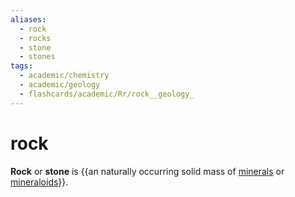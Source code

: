 ```yaml
---
aliases:
  - rock
  - rocks
  - stone
  - stones
tags:
  - academic/chemistry
  - academic/geology
  - flashcards/academic/Rr/rock__geology_
---
```


# rock

__Rock__ or __stone__ is {{an naturally occurring solid mass of [minerals](mineral.md) or [mineraloids](mineraloid.md)}}.
